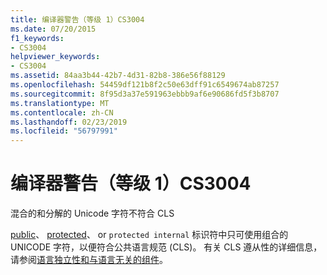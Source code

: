 ```yaml
---
title: 编译器警告（等级 1）CS3004
ms.date: 07/20/2015
f1_keywords:
- CS3004
helpviewer_keywords:
- CS3004
ms.assetid: 84aa3b44-42b7-4d31-82b8-386e56f88129
ms.openlocfilehash: 54459df121b8f2c50e63dff91c6549674ab87257
ms.sourcegitcommit: 8f95d3a37e591963ebbb9af6e90686fd5f3b8707
ms.translationtype: MT
ms.contentlocale: zh-CN
ms.lasthandoff: 02/23/2019
ms.locfileid: "56797991"
---
```

# <a name="compiler-warning-level-1-cs3004"></a>编译器警告（等级 1）CS3004
混合的和分解的 Unicode 字符不符合 CLS  
  
  [public](../../csharp/language-reference/keywords/public.md)、 [protected](../../csharp/language-reference/keywords/protected.md)、 or `protected internal` 标识符中只可使用组合的 UNICODE 字符，以便符合公共语言规范 (CLS)。 有关 CLS 遵从性的详细信息，请参阅[语言独立性和与语言无关的组件](../../standard/language-independence.md)。
